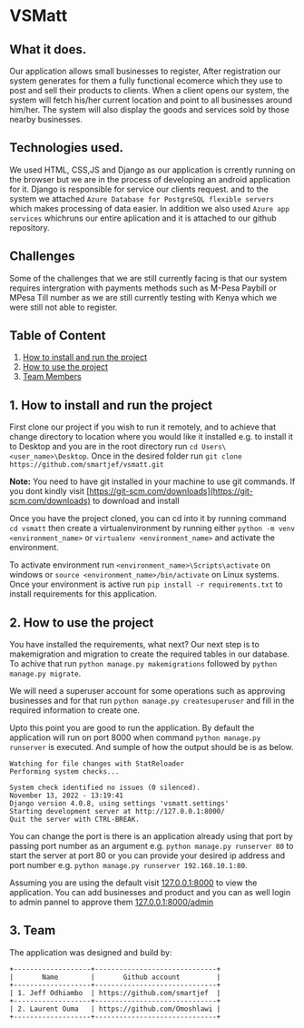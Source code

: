 # VSMatt

## What it does.
Our application allows small businesses to register, After registration our system generates for them a fully functional ecomerce which they use to post and sell their products to clients. When a client opens our system, the system will fetch his/her current location and point to all businesses around him/her. The system will also display the goods and services sold by those nearby businesses.

## Technologies used.
We used HTML, CSS,JS and Django as our application is crrently running on the browser but we are in the process of developing an android application for it. Django is responsible for service our clients request. and to the system we attached `Azure Database for PostgreSQL flexible servers` which makes processing of data easier. In addition we also used `Azure app services` whichruns our entire aplication and it is attached to our github repository.

## Challenges
Some of the challenges that we are still currently facing is that our system requires intergration with payments methods such as M-Pesa Paybill or MPesa Till number as we are still currently testing with Kenya which we were still not able to register.

## Table of Content
1. [How to install and run the project](#1-how-to-install-and-run-the-project)
2. [How to use the project](#2-how-to-use-the-project)
3. [Team Members](#3-team)

## 1. How to install and run the project

First clone our project if you wish to run it remotely, and to achieve that change directory to location where you would like it installed e.g. to install it to Desktop and you are in the root directory run `cd Users\<user_name>\Desktop`. Once in the desired folder run `git clone https://github.com/smartjef/vsmatt.git` 

**Note:** You need to have git installed in your machine to use git commands. If you dont kindly visit [https://git-scm.com/downloads](https://git-scm.com/downloads) to download and install

Once you have the project cloned, you can cd into it by running command `cd vsmatt` then create a virtualenvironment by running either `python -m venv <environment_name>` or `virtualenv <environment_name>` and activate the environment.

To activate environment run `<environment_name>\Scripts\activate` on windows or `source <environment_name>/bin/activate` on Linux systems. Once your environment is active run `pip install -r requirements.txt` to install requirements for this application.

## 2. How to use the project
You have installed the requirements, what next? Our next step is to makemigration and migration to create the required tables in our database. To achive that run `python manage.py makemigrations` followed by `python manage.py migrate`.

We will need a superuser account for some operations such as approving businesses and for that run `python manage.py createsuperuser` and fill in the required information to create one.

Upto this point you are good to run the application. By default the application will run on port 8000 when command `python manage.py runserver` is executed. And sumple of how the output should be is as below.

```
Watching for file changes with StatReloader
Performing system checks...

System check identified no issues (0 silenced).
November 13, 2022 - 13:19:41
Django version 4.0.8, using settings 'vsmatt.settings'
Starting development server at http://127.0.0.1:8000/
Quit the server with CTRL-BREAK.
```
You can change the port is there is an application already using that port by passing port number as an argument e.g. `python manage.py runserver 80` to start the server at port 80 or you can provide your desired ip address and port number e.g. `python manage.py runserver 192.168.10.1:80`.

Assuming you are using the default visit [127.0.0.1:8000](http://127.0.0.1:8000) to view the application. You can add businesses and product and you can as well login to admin pannel to approve them [127.0.0.1:8000/admin](http://127.0.0.1:8000/admin)


## 3. Team
The application was designed and build by:

    +-------------------+------------------------------+
    |       Name        |       Github account         |
    +-------------------+------------------------------+
    | 1. Jeff Odhiambo  | https://github.com/smartjef  |
    +-------------------+------------------------------+
    | 2. Laurent Ouma   | https://github.com/Omoshlawi |
    +-------------------+------------------------------+